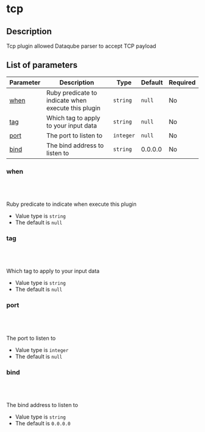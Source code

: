 # tcp <Badge type='tip' text='community' vertical='top' />

## Description

Tcp plugin allowed Dataqube parser to accept TCP payload



  

## List of parameters

| Parameter | Description | Type | Default | Required |
|---|---|---|---|---|
| [when](#when) | Ruby predicate to indicate when execute this plugin | <code>string</code> | `null` | No |
| [tag](#tag) | Which tag to apply to your input data | <code>string</code> | `null` | No |
| [port](#port) | The port to listen to | <code>integer</code> | `null` | No |
| [bind](#bind) | The bind address to listen to | <code>string</code> | 0.0.0.0 | No |

### when

<br/>
<Badge type='warning' text='optional' vertical='bottom' />
<br/><br/>
Ruby predicate to indicate when execute this plugin

- Value type is <code>string</code>
- The default is `null`

### tag

<br/>
<Badge type='warning' text='optional' vertical='bottom' />
<br/><br/>
Which tag to apply to your input data

- Value type is <code>string</code>
- The default is `null`

### port

<br/>
<Badge type='warning' text='optional' vertical='bottom' />
<br/><br/>
The port to listen to

- Value type is <code>integer</code>
- The default is `null`

### bind

<br/>
<Badge type='warning' text='optional' vertical='bottom' />
<br/><br/>
The bind address to listen to

- Value type is <code>string</code>
- The default is `0.0.0.0`

